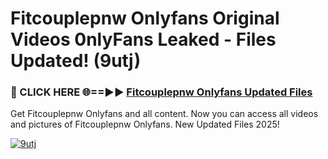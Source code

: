 # Fitcouplepnw Onlyfans Original Videos 0nlyFans Leaked - Files Updated! (9utj)

<h3>🔴 CLICK HERE 🌐==►► <a href="https://tinyurl.com/x26r9saj" rel="nofollow">Fitcouplepnw Onlyfans Updated Files</a></h3>

Get Fitcouplepnw Onlyfans and all content. Now you can access all videos and pictures of Fitcouplepnw Onlyfans. New Updated Files 2025!

[![9utj](https://i.imgur.com/LkgZPqh.gif)](https://tinyurl.com/x26r9saj)

